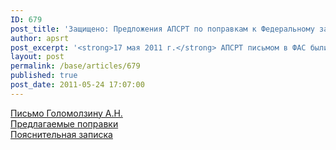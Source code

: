 ```yaml
---
ID: 679
post_title: 'Защищено: Предложения АПСРТ по поправкам к Федеральному закону &#034;О естественных монополиях&#034;'
author: apsrt
post_excerpt: '<strong>17 мая 2011 г.</strong> АПСРТ письмом в ФАС были направлены предложения по поправкам к Федеральному закону &quot;О естественных монополиях&quot;.'
layout: post
permalink: /base/articles/679
published: true
post_date: 2011-05-24 17:07:00
---
```

<a href="http://www.apsrt.ru/docs/2-03-104.doc">Письмо Голомолзину А.Н.</a><br />
<a href="http://www.apsrt.ru/docs/popravki-147.doc">Предлагаемые поправки</a><br />
<a href="http://www.apsrt.ru/docs/zapiska-147.doc">Пояснительная записка</a>